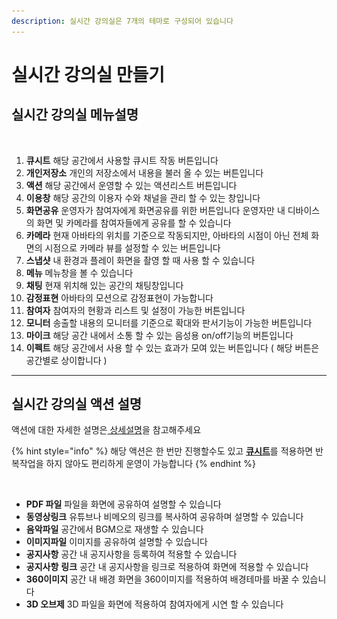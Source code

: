 ```yaml
---
description: 실시간 강의실은 7개의 테마로 구성되어 있습니다
---
```


# 실시간 강의실 만들기

## 실시간 강의실 메뉴설명



<figure><img src="../../../../.gitbook/assets/스크린샷-2023-11-23-오후-12.29.58 (1).png" alt=""><figcaption></figcaption></figure>

1. **큐시트** 해당 공간에서 사용할 큐시트 작동 버튼입니다&#x20;
2. **개인저장소** 개인의 저장소에서 내용을 불러 올 수 있는 버튼입니다&#x20;
3. **액션** 해당 공간에서 운영할 수 있는 액션리스트 버튼입니다
4. **이용창** 해당 공간의 이용자 수와 채널을 관리 할 수 있는 창입니다 &#x20;
5. **화면공유** 운영자가 참여자에게 화면공유를 위한 버튼입니다 운영자만 내 디바이스의 화면 및 카메라를 참여자들에게 공유를 할 수 있습니다&#x20;
6. **카메라** 현재 아바타의 위치를 기준으로 작동되지만, 아바타의 시점이 아닌 전체 화면의 시점으로 카메라 뷰를 설정할 수 있는 버튼입니다
7. **스냅샷** 내 환경과 플레이 화면을 촬영 할 때 사용 할 수 있습니다
8. **메뉴** 메뉴창을 볼 수 있습니다
9. **채팅** 현재 위치해 있는 공간의 채팅창입니다
10. **감정표현** 아바타의 모션으로 감정표현이 가능합니다
11. **참여자** 참여자의 현황과 리스트 및 설정이 가능한 버튼입니다&#x20;
12. **모니터** 송출할 내용의 모니터를 기준으로 확대와 판서기능이 가능한 버튼입니다&#x20;
13. **마이크** 해당 공간 내에서 소통 할 수 있는 음성용 on/off기능의 버튼입니다&#x20;
14. **이펙트** 해당 공간에서 사용 할 수 있는 효과가 모여 있는 버튼입니다  ( 해당 버튼은 공간별로 상이합니다 )



***

## 실시간 강의실 액션 설명

액션에 대한 자세한 설명은[ 상세설명](../#undefined-1)을 참고해주세요

{% hint style="info" %}
해당 액션은 한 번만 진행할수도 있고 [**큐시트**](../../../cuesheet.md#undefined-2)를 적용하면 반복작업을 하지 않아도 편리하게 운영이 가능합니다
{% endhint %}

<figure><img src="../../../../.gitbook/assets/스크린샷 2023-11-23 오후 2.07.13.png" alt=""><figcaption></figcaption></figure>

* **PDF 파일** 파일을 화면에 공유하여 설명할 수 있습니다&#x20;
* **동영상링크** 유튜브나 비메오의 링크를 복사하여 공유하며 설명할 수 있습니다 &#x20;
* **음악파일** 공간에서 BGM으로 재생할 수 있습니다
* **이미지파일** 이미지를 공유하여 설명할 수 있습니다&#x20;
* **공지사항** 공간 내 공지사항을 등록하여 적용할 수 있습니다&#x20;
* **공지사항** **링크** 공간 내 공지사항을 링크로 적용하여 화면에 적용할 수 있습니다&#x20;
* **360이미지** 공간 내 배경 화면을 360이미지를 적용하여 배경테마를 바꿀 수 있습니다&#x20;
* **3D 오브제** 3D 파일을 화면에 적용하여 참여자에게 시연 할 수 있습니다&#x20;

